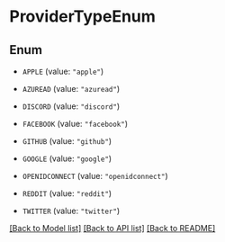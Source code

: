 # ProviderTypeEnum

## Enum


* `APPLE` (value: `"apple"`)

* `AZUREAD` (value: `"azuread"`)

* `DISCORD` (value: `"discord"`)

* `FACEBOOK` (value: `"facebook"`)

* `GITHUB` (value: `"github"`)

* `GOOGLE` (value: `"google"`)

* `OPENIDCONNECT` (value: `"openidconnect"`)

* `REDDIT` (value: `"reddit"`)

* `TWITTER` (value: `"twitter"`)


[[Back to Model list]](../README.md#documentation-for-models) [[Back to API list]](../README.md#documentation-for-api-endpoints) [[Back to README]](../README.md)


